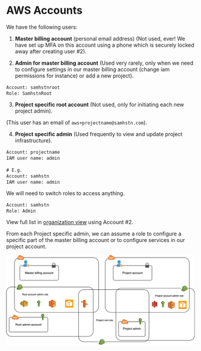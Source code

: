 # AWS Accounts

We have the following users:

1. **Master billing account** (personal email address)
(Not used, ever! We have set up MFA on this account using a phone which is securely locked away after creating user #2).

2. **Admin for master billing account**
(Used very rarely, only when we need to configure settings in our master billing account (change iam permissions for instance) or add a new project).

```
Account: samhstnroot
Role: SamhstnRoot
```

3. **Project specific root account**
(Not used, only for initiating each new project admin).

(This user has an email of `aws+projectname@samhstn.com`).

4. **Project specific admin**
(Used frequently to view and update project infrastructure).

```
Account: projectname
IAM user name: admin

# E.g.
Account: samhstn
IAM user name: admin
```

We will need to switch roles to access anything.

```
Account: samhstn
Role: Admin
```

View full list in [organization view](https://console.aws.amazon.com/organization) using Account #2.

From each Project specific admin, we can assume a role to configure a specific part of the master billing account or to configure services in our project account.

![Account hierarchy](./account-hierarchy.png)
